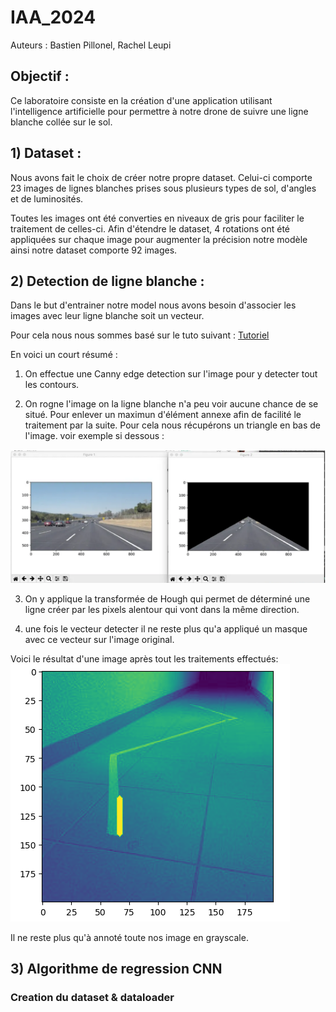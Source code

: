 # IAA_2024
Auteurs : Bastien Pillonel, Rachel Leupi

## Objectif : 
Ce laboratoire consiste en la création d'une application utilisant l'intelligence artificielle pour permettre à notre drone de suivre une ligne blanche collée sur le sol.

## 1) Dataset : 
Nous avons fait le choix de créer notre propre dataset. Celui-ci comporte 23 images de lignes blanches prises sous plusieurs types de sol, d'angles et de luminosités.

Toutes les images ont été converties en niveaux de gris pour faciliter le traitement de celles-ci. Afin d'étendre le dataset, 4 rotations ont été appliquées sur chaque image pour augmenter la précision notre modèle ainsi notre dataset comporte 92 images.

## 2) Detection de ligne blanche : 

Dans le but d'entrainer notre model nous avons besoin d'associer les images avec leur ligne blanche soit un vecteur.

Pour cela nous nous sommes basé sur le tuto suivant : [Tutoriel](https://medium.com/@mrhwick/simple-lane-detection-with-opencv-bfeb6ae54ec0)

En voici un court résumé : 
1. On effectue une Canny edge detection sur l'image pour y detecter tout les contours.

2. On rogne l'image on la ligne blanche n'a peu voir aucune chance de se situé. Pour enlever un maximun d'élément annexe afin de facilité le traitement par la suite.
Pour cela nous récupérons un triangle en bas de l'image. 
voir exemple si dessous : 

![Image](image_rapport/ex1.png)

3. On y applique la transformée de Hough qui permet de déterminé une ligne créer par les pixels alentour qui vont dans la même direction.

4. une fois le vecteur detecter il ne reste plus qu'a appliqué un masque avec ce vecteur sur l'image original.

Voici le résultat d'une image après tout les traitements effectués:
![image](image_rapport/image_annot.png)

Il ne reste plus qu'à annoté toute nos image en grayscale. 

## 3) Algorithme de regression CNN

### Creation du dataset & dataloader 


